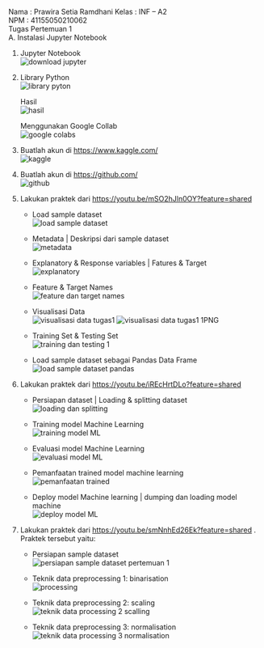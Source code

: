 Nama : Prawira Setia Ramdhani Kelas : INF – A2 <br>
NPM	: 41155050210062 <br>
Tugas Pertemuan 1 <br>
A. Instalasi Jupyter Notebook 
1. Jupyter Notebook <br>
   ![download jupyter](https://github.com/user-attachments/assets/8ce98aa4-b7f0-4bfa-878e-63ff6ee23252)
2. Library Python <br>
   ![library pyton](https://github.com/user-attachments/assets/505854db-0874-4323-b6d6-90f9567c20b0)

   Hasil <br>
   ![hasil](https://github.com/user-attachments/assets/267d12d8-9ec8-4983-9dcf-67b22c64c999)


   Menggunakan Google Collab <br>
   ![google colabs](https://github.com/user-attachments/assets/1ea4bbf1-dd25-4c1f-9526-eeb7cf01b971)

3. Buatlah akun di https://www.kaggle.com/ <br>
   ![kaggle](https://github.com/user-attachments/assets/5404e019-9fdf-47fd-8f85-ebf08806a358)

4. Buatlah akun di https://github.com/ <br>
   ![github](https://github.com/user-attachments/assets/06180c4c-1b1b-4509-8db7-a5f2e7b12c21)

5. Lakukan praktek dari https://youtu.be/mSO2hJln0OY?feature=shared <br>

   - Load sample dataset <br>
     ![load sample dataset](https://github.com/user-attachments/assets/e79e78c1-7185-44a6-86de-211906d57ce1)

   - Metadata | Deskripsi dari sample dataset <br>
     ![metadata](https://github.com/user-attachments/assets/f5178b38-1a26-4d2a-8515-7051b9db1b56)

   - Explanatory & Response variables | Fatures & Target <br>
     ![explanatory](https://github.com/user-attachments/assets/5da8abc7-c5fd-4c0d-8ea0-4410b3002a36)

   - Feature & Target Names <br>
     ![feature dan target names](https://github.com/user-attachments/assets/02402c5f-596e-452c-acb8-7bcf36d4df82)

   - Visualisasi Data <br>
     ![visualisasi data tugas1](https://github.com/user-attachments/assets/3a268fb5-561c-47c0-b5ea-d7f92f314675)
     ![visualisasi data tugas1 1PNG](https://github.com/user-attachments/assets/f6c20729-04d6-422f-a2b1-d747b2a97ed8)

   - Training Set & Testing Set <br>
     ![training dan testing 1](https://github.com/user-attachments/assets/4f9d52a8-e1f6-4ec5-9abc-795a61b2b6e8)

   - Load sample dataset sebagai Pandas Data Frame <br>
     ![load sample dataset pandas](https://github.com/user-attachments/assets/e983afc6-16a8-44f9-8650-07dfd433410c)


6. Lakukan praktek dari https://youtu.be/iREcHrtDLo?feature=shared 

   - Persiapan dataset | Loading & splitting dataset <br>
     ![loading dan splitting](https://github.com/user-attachments/assets/258574f0-250a-41c0-a7d2-01ae18854dc3)

   - Training model Machine Learning <br>
     ![training model ML](https://github.com/user-attachments/assets/37d88c1f-42df-44bd-bb05-03c559302cbd)

   - Evaluasi model Machine Learning <br>
     ![evaluasi model ML](https://github.com/user-attachments/assets/12d520be-d7fe-4fea-9026-2949bfb2af16)

   - Pemanfaatan trained model machine learning <br>
     ![pemanfaatan trained](https://github.com/user-attachments/assets/0e26b144-1c5e-42dd-9843-c2069684702e)

   - Deploy model Machine learning | dumping dan loading model machine <br>
     ![deploy model ML](https://github.com/user-attachments/assets/9ae89764-b061-4d0a-abcb-4b5545dc11bc)


7. Lakukan praktek dari https://youtu.be/smNnhEd26Ek?feature=shared . Praktek tersebut yaitu: 

   - Persiapan sample dataset <br>
     ![persiapan sample dataset pertemuan 1](https://github.com/user-attachments/assets/d341e83d-5753-4916-a63f-20da097cddd3)

   - Teknik data preprocessing 1: binarisation <br>
     ![processing](https://github.com/user-attachments/assets/7ad7f702-a121-47cb-8d14-64111081830d)

   - Teknik data preprocessing 2: scaling <br>
     ![teknik data processing 2 scalling](https://github.com/user-attachments/assets/dceda7e3-3679-46a5-a21e-ae264b0216e1)

   - Teknik data preprocessing 3: normalisation <br>
     ![teknik data processing 3 normalisation](https://github.com/user-attachments/assets/090100c6-ab47-475f-b2e8-2734a9219606)


 

 

 
 

 

 

 

 

 

 

 

 

 

 

 

 
 

 

 
